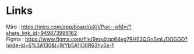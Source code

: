 # Links

Miro : https://miro.com/app/board/uXjVPuc--wM=/?share_link_id=949873996162  
Figma : https://www.figma.com/file/9ms4tqo64eg7RHE3QGnSmL/DOGGO?node-id=6%3A130&t=WYb5A1IO6R63hv6x-1  
